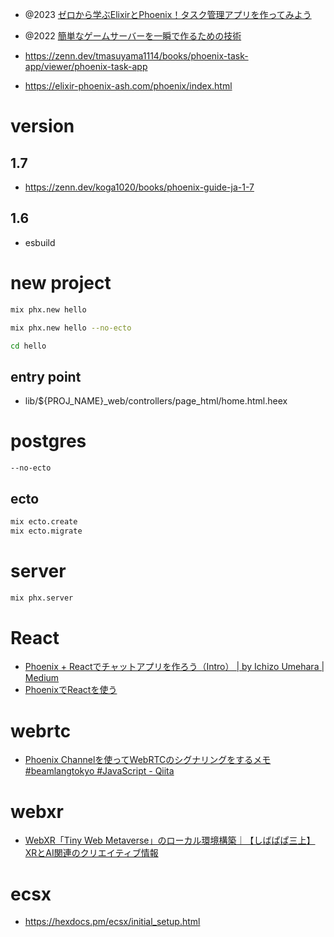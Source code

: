 - @2023 [ゼロから学ぶElixirとPhoenix！タスク管理アプリを作ってみよう](https://zenn.dev/tmasuyama1114/books/phoenix-task-app)
- @2022 [簡単なゲームサーバーを一瞬で作るための技術](https://zenn.dev/ryo33/articles/8c70e516c1033c)
- https://zenn.dev/tmasuyama1114/books/phoenix-task-app/viewer/phoenix-task-app

- https://elixir-phoenix-ash.com/phoenix/index.html

# version

## 1.7

- https://zenn.dev/koga1020/books/phoenix-guide-ja-1-7

## 1.6

- esbuild

# new project

```sh
mix phx.new hello

mix phx.new hello --no-ecto

cd hello
```

## entry point

- lib/${PROJ_NAME}_web/controllers/page_html/home.html.heex

# postgres

`--no-ecto`

## ecto

```sh
mix ecto.create
mix ecto.migrate
```

# server

```sh
mix phx.server
```

# React

- [Phoenix + Reactでチャットアプリを作ろう（Intro） | by Ichizo Umehara | Medium](https://medium.com/@1zo/phoenix-react%E3%81%AE%E3%83%81%E3%83%A3%E3%83%83%E3%83%88%E3%82%A2%E3%83%97%E3%83%AA%E3%82%92%E4%BD%9C%E3%82%8D%E3%81%86-intro-7dddee01850a)
- [PhoenixでReactを使う](https://zenn.dev/ten_takano/articles/20201107-phoenix-react)

# webrtc

- [Phoenix Channelを使ってWebRTCのシグナリングをするメモ #beamlangtokyo #JavaScript - Qiita](https://qiita.com/n0bisuke/items/c8c06b5f1bb545149fcd)

# webxr

- [WebXR「Tiny Web Metaverse」のローカル環境構築｜【しばぱぱ三上】XRとAI関連のクリエイティブ情報](https://note.com/gugenkamikami/n/nf3dad69fdd1e)

# ecsx

- https://hexdocs.pm/ecsx/initial_setup.html


